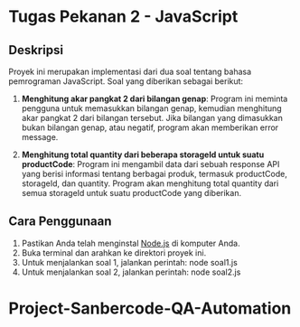 # Tugas Pekanan 2 - JavaScript

## Deskripsi
Proyek ini merupakan implementasi dari dua soal tentang bahasa pemrograman JavaScript. Soal yang diberikan sebagai berikut:

1. **Menghitung akar pangkat 2 dari bilangan genap**: Program ini meminta pengguna untuk memasukkan bilangan genap, kemudian menghitung akar pangkat 2 dari bilangan tersebut. Jika bilangan yang dimasukkan bukan bilangan genap, atau negatif, program akan memberikan error message.
   
2. **Menghitung total quantity dari beberapa storageId untuk suatu productCode**: Program ini mengambil data dari sebuah response API yang berisi informasi tentang berbagai produk, termasuk productCode, storageId, dan quantity. Program akan menghitung total quantity dari semua storageId untuk suatu productCode yang diberikan.

## Cara Penggunaan
1. Pastikan Anda telah menginstal [Node.js](https://nodejs.org/) di komputer Anda.
2. Buka terminal dan arahkan ke direktori proyek ini.
3. Untuk menjalankan soal 1, jalankan perintah: node soal1.js
4. Untuk menjalankan soal 2, jalankan perintah: node soal2.js
# Project-Sanbercode-QA-Automation
